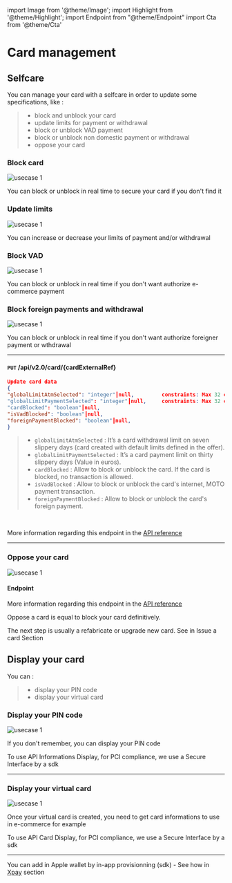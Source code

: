 import Image from '@theme/Image';
import Highlight from '@theme/Highlight';
import Endpoint from "@theme/Endpoint"
import Cta from '@theme/Cta'

# Card management


## Selfcare

You can manage your card with a selfcare in order to update some specifications, like : 
> - block and unblock your card
> - update limits for payment or withdrawal
> - block or unblock VAD payment
> - block or unblock non domestic payment or withdrawal
> - oppose your card


### Block card
 
<Image src="docs/Card_Self_Verrou.png" alt="usecase 1"/>

<br/>

<Highlight type="tip">
 
 You can block or unblock in real time to secure your card if you don't find it
 
</Highlight>



### Update limits
  
<Image src="docs/Card_Self_UpdateLimits.png" alt="usecase 1"/>

<!--

#### Endpoint

More information regarding this endpoint in the [API reference](/api/CardFactory)

<Endpoint apiUrl="/v2.0/cardfactory" path="/api​/v2.0​/card/{cardExternalRef}" method="put"/>

-->

<Highlight type="tip">
 
 You can increase or decrease your limits of payment and/or withdrawal

</Highlight>




### Block VAD
  
<Image src="docs/Card_Self_VAD.png" alt="usecase 1"/>

<!--

#### Endpoint

More information regarding this endpoint in the [API reference](/api/CardFactory)

<Endpoint apiUrl="/v2.0/cardfactory" path="/api​/v2.0​/card/{cardExternalRef}" method="put"/>

-->

<Highlight type="tip">
 
  You can block or unblock in real time if you don't want authorize e-commerce payment
 
</Highlight>



### Block foreign payments and withdrawal
 
<Image src="docs/Card_Self_ETR.png" alt="usecase 1"/>

<!--

#### Endpoint

More information regarding this endpoint in the [API reference](/api/CardFactory)

<Endpoint apiUrl="/v2.0/cardfactory" path="/api​/v2.0​/card/{cardExternalRef}" method="put"/>

-->

<Highlight type="tip">
 
 You can block or unblock in real time if you don't want authorize foreigner payment or wthdrawal
 
</Highlight>

---

#### ``` PUT ``` /api/v2.0/card/{cardExternalRef}

```json
Update card data
{
"globalLimitAtmSelected": "integer"┃null,         constraints: Max 32 chars
"globalLimitPaymentSelected": "integer"┃null,     constraints: Max 32 chars    
"cardBlocked": "boolean"┃null,            
"isVadBlocked": "boolean"┃null,                   
"foreignPaymentBlocked": "boolean"┃null,                             
}
```

> - ``` globalLimitAtmSelected ``` : It’s a card withdrawal limit on seven slippery days (card created with default limits defined in the offer). 
> - ``` globalLimitPaymentSelected ``` : It’s a card payment limit on thirty slippery days (Value in euros).
> - ``` cardBlocked ``` : Allow to block or unblock the card. If the card is blocked, no transaction is allowed.
> - ``` isVadBlocked ``` : Allow to block or unblock the card's internet, MOTO payment transaction.
>  - ``` foreignPaymentBlocked ``` : Allow to block or unblock the card's foreign payment.

<br/>

More information regarding this endpoint in the [API reference](/api/CardFactory)

<Endpoint apiUrl="/v2.0/cardfactory" path="/api​/v2.0​/card/{cardExternalRef}" method="put"/>

---

### Oppose your card

<Image src="docs/Card_Oppose.png" alt="usecase 1"/>

#### Endpoint

More information regarding this endpoint in the [API reference](/api/CardFactory)

<Endpoint apiUrl="v2.0/cardfactory" path="/api​/v2.0​/card/{cardExternalRef}/oppose" method="patch"/>

<Highlight type="Danger">
 
 Oppose a card is equal to block your card definitively.
 
</Highlight>

<Highlight>
 
 The next step is usually a refabricate or upgrade new card. See in Issue a card Section
 
</Highlight>



## Display your card

You can : 

> - display your PIN code
> - display your virtual card



### Display your PIN code

<Image src="docs/Card_PIN.png" alt="usecase 1"/>

<Highlight type="tip">
 
 If you don't remember, you can display your PIN code
 
</Highlight>

<Highlight type="caution">
 
 To use API Informations Display, for PCI compliance, we use a Secure Interface by a sdk
 
</Highlight>

---

### Display your virtual card

<Image src="docs/Card_Display.png" alt="usecase 1"/>

<Highlight type="tip">
 
 Once your virtual card is created, you need to get card informations to use in e-commerce for example
 
</Highlight>

<Highlight type="caution">
 
 To use API Card Display, for PCI compliance, we use a Secure Interface by a sdk
 
</Highlight>

---


 You can add in Apple wallet by in-app provisionning (sdk) - See how in [Xpay](./x-pay.md) section


<Cta
  context="doc"
  ui="button"
  link="/api/CardFactory"
  label="Try it out"
/>
